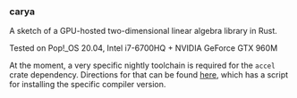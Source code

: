 ### carya

A sketch of a GPU-hosted two-dimensional linear algebra library in Rust.

Tested on Pop!_OS 20.04, Intel i7-6700HQ + NVIDIA GeForce GTX 960M

At the moment, a very specific nightly toolchain is required for the `accel` crate dependency. Directions for that can be found [here](https://gitlab.com/termoshtt/accel), which has a script for installing the specific compiler version. 

